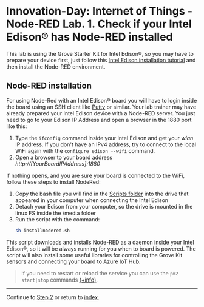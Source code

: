 # Innovation-Day: Internet of Things - Node-RED Lab. 1. Check if your Intel Edison&reg; has Node-RED installed

This lab is using the Grove Starter Kit for Intel Edison&reg;, so you may have to prepare your device first, just follow this [Intel Edison installation tutorial](installedison.md) and then install the Node-RED environment.

## Node-RED installation

For using Node-Red with an Intel Edison&reg; board you will have to login inside the board using an SSH client like [Putty](http://www.putty.org/) or similar. Your lab trainer may have already prepared your Intel Edison device with a Node-RED server. You just need to go to your Edison IP Address and open a browser in the 1880 port like this:

1. Type the ```ifconfig``` command inside your Intel Edison and get your *wlan* IP address. If you don't have an IPv4 address, try to connect to the local WiFi again with the ```configure_edison --wifi``` command.
1. Open a browser to your board address *http://[YourBoardIPAddress]:1880*

If nothing opens, and you are sure your board is connected to the WiFi, follow these steps to install NodeRed:

1. Copy the bash file you will find in the [Scripts folder](./scripts/installnodered.sh) into the drive that appeared in your computer when connecting the Intel Edison
1. Detach your Edison from your computer, so the drive is mounted in the linux FS inside the /media folder
1. Run the script with the command:
    ```bash
    sh installnodered.sh
    ```

This script downloads and installs Node-RED as a daemon inside your Intel Edison&reg;, so it will be always running for you when to board is powered. The script will also install some useful libraries for controlling the Grove Kit sensors and connecting your board to Azure IoT Hub.

> If you need to restart or reload the service you can use the ```pm2 start|stop``` commands [(+info)](https://nodered.org/docs/getting-started/running).

---
Continue to [Step 2](./node-red_lab_2.md) or return to [index](node-red_lab.md).